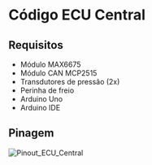 # Código ECU Central
 ## Requisitos
   * Módulo MAX6675
   * Módulo CAN MCP2515
   * Transdutores de pressão (2x)
   * Perinha de freio
   * Arduino Uno
   * Arduino IDE
 ## Pinagem
![Pinout_ECU_Central](https://user-images.githubusercontent.com/65618285/120245683-4c623000-c244-11eb-8247-a132b6487f48.jpg)
